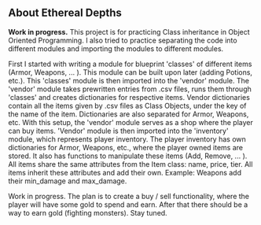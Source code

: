 ## About Ethereal Depths

**Work in progress.** This project is for practicing Class inheritance in Object Oriented Programming. I also tried to practice separating the code into different modules and importing the modules to different modules.


First I started with writing a module for blueprint 'classes' of different items (Armor, Weapons, ... ). This module can be built upon later (adding Potions, etc.).
This 'classes' module is then imported into the 'vendor' module. The 'vendor' module takes prewritten entries from .csv files, runs them through 'classes' and creates dictionaries for respective items.
Vendor dictionaries contain all the items given by .csv files as Class Objects, under the key of the name of the item. Dictionaries are also separated for Armor, Weapons, etc.
With this setup, the 'vendor' module serves as a shop where the player can buy items. 'Vendor' module is then imported into the 'inventory' module, which represents player inventory.
The player inventory has own dictionaries for Armor, Weapons, etc., where the player owned items are stored. It also has functions to manipulate these items (Add, Remove, ... ).
All items share the same attributes from the Item class: name, price, tier. All items inherit these attributes and add their own. Example: Weapons add their min_damage and max_damage.


Work in progress. The plan is to create a buy / sell functionality, where the player will have some gold to spend and earn. After that there should be a way to earn gold (fighting monsters). Stay tuned.
